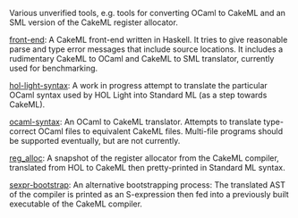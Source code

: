 Various unverified tools, e.g. tools for converting OCaml to CakeML
and an SML version of the CakeML register allocator.

[front-end](front-end):
A CakeML front-end written in Haskell. It tries to give reasonable parse and
type error messages that include source locations. It includes a rudimentary
CakeML to OCaml and CakeML to SML translator, currently used for benchmarking.

[hol-light-syntax](hol-light-syntax):
A work in progress attempt to translate the particular OCaml syntax used by HOL
Light into Standard ML (as a step towards CakeML).

[ocaml-syntax](ocaml-syntax):
An OCaml to CakeML translator. Attempts to translate type-correct OCaml files
to equivalent CakeML files. Multi-file programs should be supported eventually,
but are not currently.

[reg_alloc](reg_alloc):
A snapshot of the register allocator from the CakeML compiler, translated from
HOL to CakeML then pretty-printed in Standard ML syntax.

[sexpr-bootstrap](sexpr-bootstrap):
An alternative bootstrapping process: The translated AST of the compiler is
printed as an S-expression then fed into a previously built executable of the
CakeML compiler.
